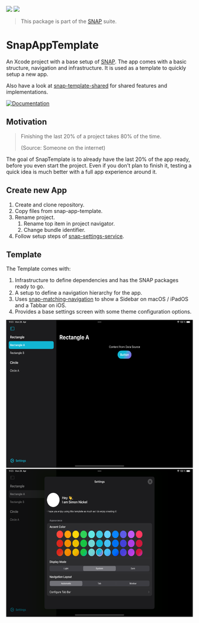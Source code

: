 <!-- Copy badges from SPI -->
[![](https://img.shields.io/endpoint?url=https%3A%2F%2Fswiftpackageindex.com%2Fapi%2Fpackages%2Fsimonnickel%2Fsnap-app-template%2Fbadge%3Ftype%3Dplatforms)](https://swiftpackageindex.com/simonnickel/snap-app-template)
[![](https://img.shields.io/endpoint?url=https%3A%2F%2Fswiftpackageindex.com%2Fapi%2Fpackages%2Fsimonnickel%2Fsnap-app-template%2Fbadge%3Ftype%3Dswift-versions)](https://swiftpackageindex.com/simonnickel/snap-app-template) 

> This package is part of the [SNAP](https://github.com/simonnickel/snap-abstract) suite.


# SnapAppTemplate

An Xcode project with a base setup of [SNAP](https://github.com/simonnickel/snap-abstract). The app comes with a basic structure, navigation and infrastructure. It is used as a template to quickly setup a new app.

Also have a look at [snap-template-shared](https://github.com/simonnickel/snap-template-shared) for shared features and implementations.

[![Documentation][documentation badge]][documentation] 

[documentation]: https://swiftpackageindex.com/simonnickel/snap-app-template/main/documentation/snapapptemplate
[documentation badge]: https://img.shields.io/badge/Documentation-DocC-blue


## Motivation

> Finishing the last 20% of a project takes 80% of the time.
>
> (Source: Someone on the internet)

The goal of SnapTemplate is to already have the last 20% of the app ready, before you even start the project. Even if you don't plan to finish it, testing a quick idea is much better with a full app experience around it.


## Create new App

1. Create and clone repository.
2. Copy files from snap-app-template.
3. Rename project.
    1. Rename top item in project navigator.
    2. Change bundle identifier.
4. Follow setup steps of [snap-settings-service](https://github.com/simonnickel/snap-settings-service#setup).


## Template

The Template comes with:
 
1. Infrastructure to define dependencies and has the SNAP packages ready to go.
2. A setup to define a navigation hierarchy for the app.
3. Uses [snap-matching-navigation](https://github.com/simonnickel/snap-matching-navigation) to show a Sidebar on macOS / iPadOS and a Tabbar on iOS.
4. Provides a base settings screen with some theme configuration options. 

<img src="/screenshot.png" height="400">
<img src="/screenshot-settings.png" height="400">
